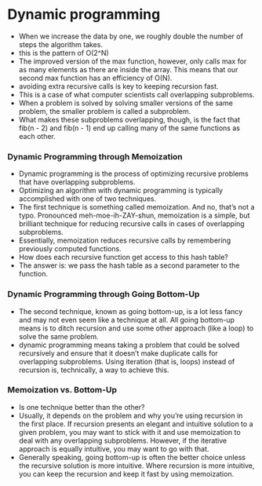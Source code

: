 # Dynamic programming
- When we increase the data by one, we roughly double the number of steps the algorithm takes.
- this is the pattern of O(2^N)
- The improved version of the max function, however, only calls max for as many elements as there are inside the array. This means that our second max function has an efficiency of O(N).
- avoiding extra recursive calls is key to keeping recursion fast.
- This is a case of what computer scientists call overlapping subproblems.
- When a problem is solved by solving smaller versions of the same problem, the smaller problem is called a subproblem.
- What makes these subproblems overlapping, though, is the fact that fib(n - 2) and fib(n - 1) end up calling many of the same functions as each other.

### Dynamic Programming through Memoization
- Dynamic programming is the process of optimizing recursive problems that have overlapping subproblems.
- Optimizing an algorithm with dynamic programming is typically accomplished with one of two techniques. 
- The first technique is something called memoization. And no, that’s not a typo. Pronounced meh-moe-ih-ZAY-shun, memoization is a simple, but brilliant technique for reducing recursive calls in cases of overlapping subproblems. 
- Essentially, memoization reduces recursive calls by remembering previously computed functions.
- How does each recursive function get access to this hash table? 
- The answer is: we pass the hash table as a second parameter to the function.
### Dynamic Programming through Going Bottom-Up
- The second technique, known as going bottom-up, is a lot less fancy and may not even seem like a technique at all. All going bottom-up means is to ditch recursion and use some other approach (like a loop) to solve the same problem.
- dynamic programming means taking a problem that could be solved recursively and ensure that it doesn’t make duplicate calls for overlapping subproblems. Using iteration (that is, loops) instead of recursion is, technically, a way to achieve this.

### Memoization vs. Bottom-Up
- Is one technique better than the other? 
- Usually, it depends on the problem and why you’re using recursion in the first place. If recursion presents an elegant and intuitive solution to a given problem, you may want to stick with it and use memoization to deal with any overlapping subproblems. However, if the iterative approach is equally intuitive, you may want to go with that.
- Generally speaking, going bottom-up is often the better choice unless the recursive solution is more intuitive. Where recursion is more intuitive, you can keep the recursion and keep it fast by using memoization.
